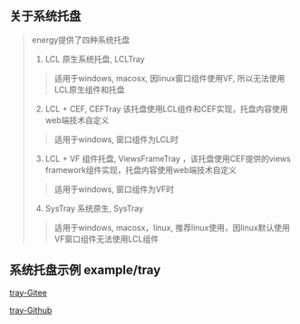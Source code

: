 ## 关于系统托盘
> energy提供了四种系统托盘
> 1. LCL 原生系统托盘, LCLTray
>> 适用于windows, macosx, 因linux窗口组件使用VF, 所以无法使用LCL原生组件和托盘
> 2. LCL + CEF, CEFTray 该托盘使用LCL组件和CEF实现，托盘内容使用web端技术自定义
>> 适用于windows, 窗口组件为LCL时
> 3. LCL + VF 组件托盘, ViewsFrameTray ，该托盘使用CEF提供的views framework组件实现，托盘内容使用web端技术自定义
>> 适用于windows, 窗口组件为VF时
> 4. SysTray 系统原生, SysTray
>> 适用于windows, macosx，linux, 推荐linux使用，因linux默认使用VF窗口组件无法使用LCL组件

## 系统托盘示例 example/tray
[tray-Gitee](https://gitee.com/energye/energy//tree/main/example/tray)

[tray-Github](https://github.com/energye/energy/tree/main/example/tray)
